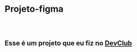 <h1>Projeto-figma</h1>
<br>
<br>
<h2>Esse é um projeto que eu fiz no <a href="https://rodolfomori.com.br/devclub">DevClub</a></h2>
